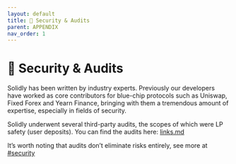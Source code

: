 ```yaml
---
layout: default
title: 🔐 Security & Audits
parent: APPENDIX
nav_order: 1
---
```

# 🔐 Security & Audits

Solidly has been written by industry experts. Previously our developers have worked as core contributors for blue-chip protocols such as Uniswap, Fixed Forex and Yearn Finance, bringing with them a tremendous amount of expertise, especially in fields of security.

Solidly underwent several third-party audits, the scopes of which were LP safety (user deposits). You can find the audits here: [links.md](../resources/links.md "mention")

It’s worth noting that audits don’t eliminate risks entirely, see more at [#security](legal.md#security "mention")
